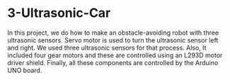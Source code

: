 # 3-Ultrasonic-Car

 In this project, we do how to make an obstacle-avoiding robot with three ultrasonic sensors.
 Servo motor is used to turn the ultrasonic sensor left and right.
 We used three ultrasonic sensors for that process.
 Also, It included four gear motors and these are controlled using an L293D motor driver shield.
 Finally, all these components are controlled by the Arduino UNO board.
